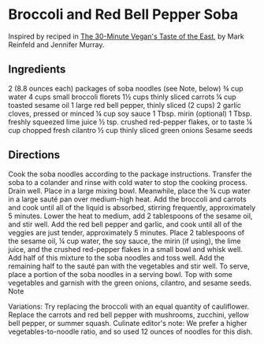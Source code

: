 # Broccoli and Red Bell Pepper Soba
Inspired by reciped in [The 30-Minute Vegan's Taste of the East](https://www.amazon.com/30-Minute-Vegans-Taste-East-Recipes/dp/0738213829), by Mark Reinfeld and Jennifer Murray.

## Ingredients

2 (8.8 ounces each) packages of soba noodles (see Note, below)
¾ cup water
4 cups small broccoli florets
1½ cups thinly sliced carrots
¼ cup toasted sesame oil
1 large red bell pepper, thinly sliced (2 cups)
2 garlic cloves, pressed or minced
¼ cup soy sauce
1 Tbsp. mirin (optional)
1 Tbsp. freshly squeezed lime juice
½ tsp. crushed red-pepper flakes, or to taste
¼ cup chopped fresh cilantro
½ cup thinly sliced green onions
Sesame seeds

## Directions

Cook the soba noodles according to the package instructions. Transfer the soba to a colander and rinse with cold water to stop the cooking process. Drain well. Place in a large mixing bowl.
Meanwhile, place the ¾ cup water in a large sauté pan over medium-high heat. Add the broccoli and carrots and cook until all of the liquid is absorbed, stirring frequently, approximately 5 minutes. Lower the heat to medium, add 2 tablespoons of the sesame oil, and stir well. Add the red bell pepper and garlic, and cook until all of the veggies are just tender, approximately 5 minutes.
Place 2 tablespoons of the sesame oil, ¼ cup water, the soy sauce, the mirin (if using), the lime juice, and the crushed red-pepper flakes in a small bowl and whisk well. Add half of this mixture to the soba noodles and toss well. Add the remaining half to the sauté pan with the vegetables and stir well.
To serve, place a portion of the soba noodles in a serving bowl. Top with some vegetables and garnish with the green onions, cilantro, and sesame seeds.
Note

Variations: Try replacing the broccoli with an equal quantity of cauliflower. Replace the carrots and red bell pepper with mushrooms, zucchini, yellow bell pepper, or summer squash. Culinate editor's note: We prefer a higher vegetables-to-noodle ratio, and so used 12 ounces of noodles for this dish.
